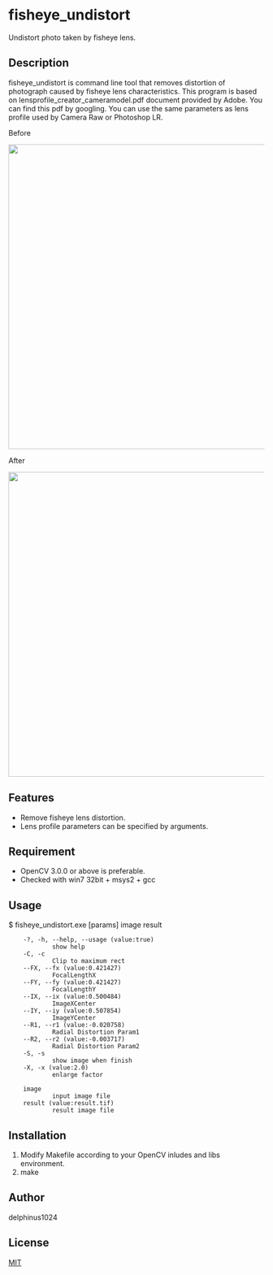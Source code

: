 # fisheye_undistort

Undistort photo taken by fisheye lens.

## Description

fisheye_undistort is command line tool that removes distortion of photograph caused by fisheye lens characteristics.
This program is based on lensprofile_creator_cameramodel.pdf document provided by Adobe. You can find this pdf by googling.
You can use the same parameters as lens profile used by Camera Raw or Photoshop LR.

Before

<img src="https://" style="width: 600px;"/>

After

<img src="https://" style="width: 600px;"/>

## Features

- Remove fisheye lens distortion.
- Lens profile parameters can be specified by arguments.

## Requirement

- OpenCV 3.0.0 or above is preferable.
- Checked with win7 32bit + msys2 + gcc

## Usage

$ fisheye_undistort.exe [params] image result

        -?, -h, --help, --usage (value:true)
                show help
        -C, -c
                Clip to maximum rect
        --FX, --fx (value:0.421427)
                FocalLengthX
        --FY, --fy (value:0.421427)
                FocalLengthY
        --IX, --ix (value:0.500484)
                ImageXCenter
        --IY, --iy (value:0.507854)
                ImageYCenter
        --R1, --r1 (value:-0.020758)
                Radial Distortion Param1
        --R2, --r2 (value:-0.003717)
                Radial Distortion Param2
        -S, -s
                show image when finish
        -X, -x (value:2.0)
                enlarge factor

        image
                input image file
        result (value:result.tif)
                result image file


	
## Installation

1. Modify Makefile according to your OpenCV inludes and libs environment.
2. make

## Author

delphinus1024

## License

[MIT](https://raw.githubusercontent.com/delphinus1024/fisheye_undistort/master/LICENSE.txt)

